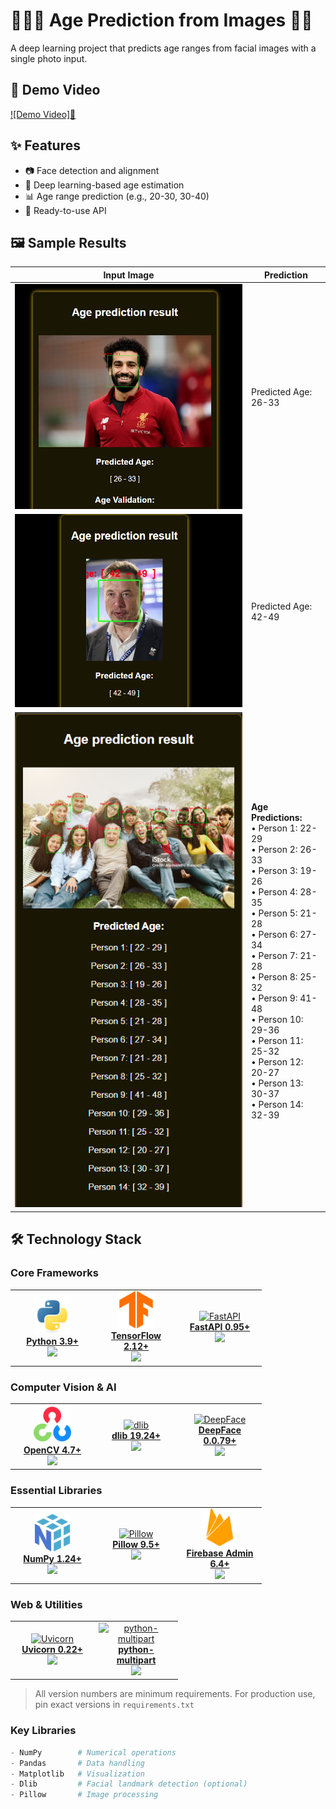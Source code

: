 # 👨🦳👩 Age Prediction from Images 🧒👵


A deep learning project that predicts age ranges from facial images with a single photo input.



## 🎥 Demo Video
[![Demo Video]🎥 ](https://drive.google.com/file/d/1yDRs-_32QjpvV_Zunei-2a8ipnnOZ7KZ/view?usp=sharing) <!-- Upload video to YouTube and embed -->

## ✨ Features
- 📷 Face detection and alignment
- 🧠 Deep learning-based age estimation
- 📊 Age range prediction (e.g., 20-30, 30-40)
- 🚀 Ready-to-use API

## 🖼️ Sample Results
| Input Image | Prediction |
|-------------|------------|
| ![Sample1](mo.png) | Predicted Age: 26-33 |
| ![Sample2](elon.png) | Predicted Age: 42-49 |
| ![Group Photo](group1.png) | **Age Predictions:** <br> • Person 1: 22-29 <br> • Person 2: 26-33 <br> • Person 3: 19-26 <br> • Person 4: 28-35 <br> • Person 5: 21-28 <br> • Person 6: 27-34 <br> • Person 7: 21-28 <br> • Person 8: 25-32 <br> • Person 9: 41-48 <br> • Person 10: 29-36 <br> • Person 11: 25-32 <br> • Person 12: 20-27 <br> • Person 13: 30-37 <br> • Person 14: 32-39 |



## 🛠️ Technology Stack

### Core Frameworks

<table>
  <tr>
    <td align="center" width="120">
      <a href="https://www.python.org/downloads/release/python-3913/" target="_blank">
        <img src="https://raw.githubusercontent.com/devicons/devicon/master/icons/python/python-original.svg" width="60" height="60" alt="Python">
        <br>
        <b>Python 3.9+</b>
      </a>
      <br>
      <a href="https://www.python.org/downloads/release/python-3913/">
        <img src="https://img.shields.io/badge/Download-3.9.13-blue?logo=python">
      </a>
    </td>
    <td align="center" width="120">
      <a href="https://www.tensorflow.org/" target="_blank">
        <img src="https://raw.githubusercontent.com/devicons/devicon/master/icons/tensorflow/tensorflow-original.svg" width="60" height="60" alt="TensorFlow">
        <br>
        <b>TensorFlow 2.12+</b>
      </a>
      <br>
      <a href="https://pypi.org/project/tensorflow/">
        <img src="https://img.shields.io/badge/Download-2.12.0-FF6F00?logo=tensorflow">
      </a>
    </td>
    <td align="center" width="120">
      <a href="https://fastapi.tiangolo.com/" target="_blank">
        <img src="https://fastapi.tiangolo.com/img/logo-margin/logo-teal.png" width="60" height="60" alt="FastAPI">
        <br>
        <b>FastAPI 0.95+</b>
      </a>
      <br>
      <a href="https://pypi.org/project/fastapi/">
        <img src="https://img.shields.io/badge/Download-0.95.2-009688?logo=fastapi">
      </a>
    </td>
  </tr>
</table>

### Computer Vision & AI

<table>
  <tr>
    <td align="center" width="120">
      <a href="https://opencv.org/" target="_blank">
        <img src="https://raw.githubusercontent.com/devicons/devicon/master/icons/opencv/opencv-original.svg" width="60" height="60" alt="OpenCV">
        <br>
        <b>OpenCV 4.7+</b>
      </a>
      <br>
      <a href="https://pypi.org/project/opencv-python/">
        <img src="https://img.shields.io/badge/Download-4.7.0.72-5C3EE8?logo=opencv">
      </a>
    </td>
    <td align="center" width="120">
      <a href="http://dlib.net/" target="_blank">
        <img src="https://raw.githubusercontent.com/wiki/davisking/dlib/images/dlib_logo.png" width="60" height="60" alt="dlib">
        <br>
        <b>dlib 19.24+</b>
      </a>
      <br>
      <a href="https://pypi.org/project/dlib/">
        <img src="https://img.shields.io/badge/Download-19.24.1-008000">
      </a>
    </td>
    <td align="center" width="120">
      <a href="https://github.com/serengil/deepface" target="_blank">
        <img src="https://raw.githubusercontent.com/serengil/deepface/master/icon/deepface-icon.png" width="60" height="60" alt="DeepFace">
        <br>
        <b>DeepFace 0.0.79+</b>
      </a>
      <br>
      <a href="https://pypi.org/project/deepface/">
        <img src="https://img.shields.io/badge/Download-0.0.79-black">
      </a>
    </td>
  </tr>
</table>

### Essential Libraries

<table>
  <tr>
    <td align="center" width="120">
      <a href="https://numpy.org/" target="_blank">
        <img src="https://raw.githubusercontent.com/devicons/devicon/master/icons/numpy/numpy-original.svg" width="60" height="60" alt="NumPy">
        <br>
        <b>NumPy 1.24+</b>
      </a>
      <br>
      <a href="https://pypi.org/project/numpy/">
        <img src="https://img.shields.io/badge/Download-1.24.3-013243?logo=numpy">
      </a>
    </td>
    <td align="center" width="120">
      <a href="https://python-pillow.org/" target="_blank">
        <img src="https://raw.githubusercontent.com/devicons/devicon/master/icons/pillow/pillow-original.svg" width="60" height="60" alt="Pillow">
        <br>
        <b>Pillow 9.5+</b>
      </a>
      <br>
      <a href="https://pypi.org/project/Pillow/">
        <img src="https://img.shields.io/badge/Download-9.5.0-3776AB">
      </a>
    </td>
    <td align="center" width="120">
      <a href="https://firebase.google.com/docs/admin/setup" target="_blank">
        <img src="https://raw.githubusercontent.com/devicons/devicon/master/icons/firebase/firebase-plain.svg" width="60" height="60" alt="Firebase">
        <br>
        <b>Firebase Admin 6.4+</b>
      </a>
      <br>
      <a href="https://pypi.org/project/firebase-admin/">
        <img src="https://img.shields.io/badge/Download-6.2.0-FFCA28?logo=firebase">
      </a>
    </td>
  </tr>
</table>

### Web & Utilities

<table>
  <tr>
    <td align="center" width="120">
      <a href="https://www.uvicorn.org/" target="_blank">
        <img src="https://raw.githubusercontent.com/encode/uvicorn/master/docs/uvicorn.png" width="60" height="60" alt="Uvicorn">
        <br>
        <b>Uvicorn 0.22+</b>
      </a>
      <br>
      <a href="https://pypi.org/project/uvicorn/">
        <img src="https://img.shields.io/badge/Download-0.22.0-499848">
      </a>
    </td>
    <td align="center" width="120">
      <a href="https://andrew-d.github.io/python-multipart/" target="_blank">
        <img src="https://raw.githubusercontent.com/Andrew-D/python-multipart/master/logo.png" width="60" height="60" alt="python-multipart">
        <br>
        <b>python-multipart</b>
      </a>
      <br>
      <a href="https://pypi.org/project/python-multipart/">
        <img src="https://img.shields.io/badge/Download-0.0.6-blueviolet">
      </a>
    </td>
  </tr>
</table>

> All version numbers are minimum requirements. For production use, pin exact versions in `requirements.txt`

### Key Libraries
```python
- NumPy        # Numerical operations
- Pandas       # Data handling
- Matplotlib   # Visualization
- Dlib         # Facial landmark detection (optional)
- Pillow       # Image processing

